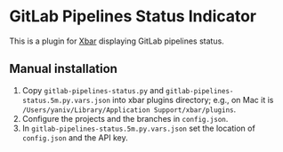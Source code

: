 # GitLab Pipelines Status Indicator

This is a plugin for [Xbar](https://xbarapp.com/) displaying GitLab pipelines status.

## Manual installation

1. Copy `gitlab-pipelines-status.py` and `gitlab-pipelines-status.5m.py.vars.json` into xbar plugins directory; e.g., on Mac it is `/Users/yaniv/Library/Application Support/xbar/plugins`.
2. Configure the projects and the branches in `config.json`.
3. In `gitlab-pipelines-status.5m.py.vars.json` set the location of `config.json` and the API key.


